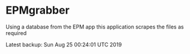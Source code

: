 # EPMgrabber
Using a database from the EPM app this application scrapes the files as required


Latest backup: Sun Aug 25 00:24:01 UTC 2019
